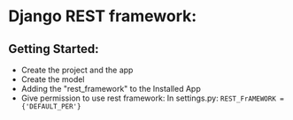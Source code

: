# Django REST framework:

## Getting Started:
* Create the project and the app
* Create the model
* Adding the "rest_framework" to the Installed App
* Give permission to use rest framework:  In settings.py: `REST_FrAMEWORK = {'DEFAULT_PER'} `
